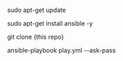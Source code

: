 sudo apt-get update

sudo apt-get install ansible -y

git clone {this repo}

ansible-playbook play.yml --ask-pass
